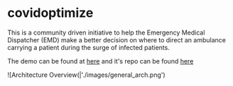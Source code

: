 # covidoptimize

This is a community driven initiative to help the Emergency Medical Dispatcher (EMD) make a better decision on where to direct an ambulance carrying a patient during the surge of infected patients.

The demo can be found at [here](https://www.covidoptimize.org) and it's repo can be found [here](https://github.com/ahmadshahrour951/syringe)

![Architecture Overview(|'./images/general_arch.png')
